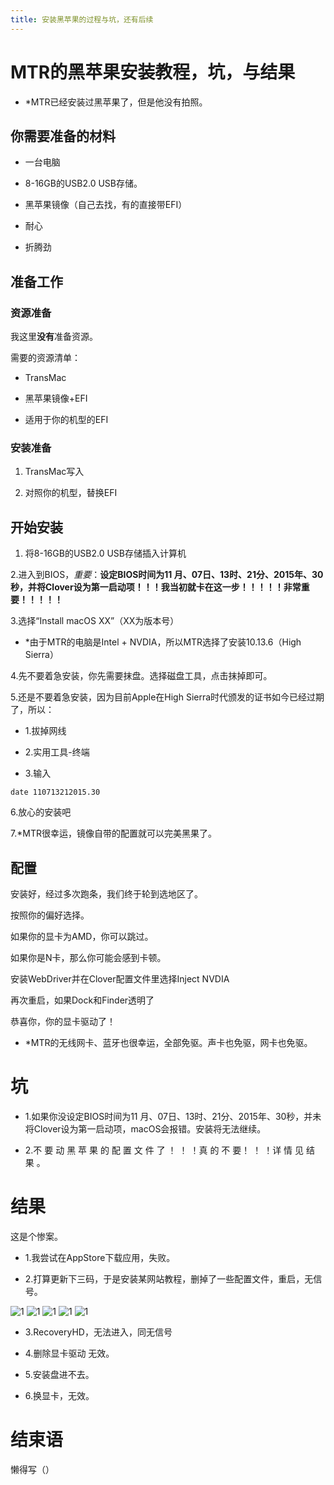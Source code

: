 ```yaml
---
title: 安装黑苹果的过程与坑，还有后续
---
```


# MTR的黑苹果安装教程，坑，与结果

* *MTR已经安装过黑苹果了，但是他没有拍照。

## 你需要准备的材料

* 一台电脑

* 8-16GB的USB2.0 USB存储。

* 黑苹果镜像（自己去找，有的直接带EFI）

* 耐心

* 折腾劲

## 准备工作

### 资源准备

我这里**没有**准备资源。

需要的资源清单：

* TransMac

* 黑苹果镜像+EFI

* 适用于你的机型的EFI

### 安装准备

1. TransMac写入

2. 对照你的机型，替换EFI

## 开始安装

1. 将8-16GB的USB2.0 USB存储插入计算机

2.进入到BIOS，*重要*：**设定BIOS时间为11 月、07日、13时、21分、2015年、30秒，并将Clover设为第一启动项！！！我当初就卡在这一步！！！！！非常重要！！！！！**

3.选择“Install macOS XX”（XX为版本号）

* *由于MTR的电脑是Intel + NVDIA，所以MTR选择了安装10.13.6（High Sierra）

4.先不要着急安装，你先需要抹盘。选择磁盘工具，点击抹掉即可。

5.还是不要着急安装，因为目前Apple在High Sierra时代颁发的证书如今已经过期了，所以：

* 1.拔掉网线

* 2.实用工具-终端

* 3.输入 
```
date 110713212015.30
```
6.放心的安装吧

7.*MTR很幸运，镜像自带的配置就可以完美黑果了。

## 配置

安装好，经过多次跑条，我们终于轮到选地区了。

按照你的偏好选择。

如果你的显卡为AMD，你可以跳过。

如果你是N卡，那么你可能会感到卡顿。

安装WebDriver并在Clover配置文件里选择Inject NVDIA

再次重启，如果Dock和Finder透明了

恭喜你，你的显卡驱动了！

* *MTR的无线网卡、蓝牙也很幸运，全部免驱。声卡也免驱，网卡也免驱。

# 坑

* 1.如果你没设定BIOS时间为11 月、07日、13时、21分、2015年、30秒，并未将Clover设为第一启动项，macOS会报错。安装将无法继续。

* 2.不 要 动 黑 苹 果 的 配 置 文 件 了 ！ ！ ！真 的 不 要！ ！ ！详 情 见 结 果 。

# 结果

这是个惨案。

* 1.我尝试在AppStore下载应用，失败。

* 2.打算更新下三码，于是安装某网站教程，删掉了一些配置文件，重启，无信号。

![1](https://tb2.bdstatic.com/tb/editor/images/face/i_f01.png)
![1](https://tb2.bdstatic.com/tb/editor/images/face/i_f01.png)
![1](https://tb2.bdstatic.com/tb/editor/images/face/i_f01.png)
![1](https://tb2.bdstatic.com/tb/editor/images/face/i_f01.png)
![1](https://tb2.bdstatic.com/tb/editor/images/face/i_f01.png)


* 3.RecoveryHD，无法进入，同无信号

* 4.删除显卡驱动 无效。

* 5.安装盘进不去。

* 6.换显卡，无效。

# 结束语

懒得写（）